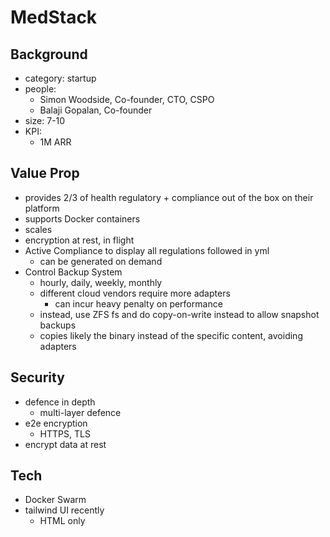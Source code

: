 # MedStack

## Background
- category: startup
- people:
  - Simon Woodside, Co-founder, CTO, CSPO
  - Balaji Gopalan, Co-founder
- size: 7-10
- KPI:
  - 1M ARR

## Value Prop
- provides 2/3 of health regulatory + compliance out of the box on their platform
- supports Docker containers
- scales
- encryption at rest, in flight
- Active Compliance to display all regulations followed in yml
  - can be generated on demand
- Control Backup System
  - hourly, daily, weekly, monthly
  - different cloud vendors require more adapters
    - can incur heavy penalty on performance
  - instead, use ZFS fs and do copy-on-write instead to allow snapshot backups
  - copies likely the binary instead of the specific content, avoiding adapters

## Security
- defence in depth
  - multi-layer defence
- e2e encryption
  - HTTPS, TLS
- encrypt data at rest

## Tech
- Docker Swarm
- tailwind UI recently
  - HTML only